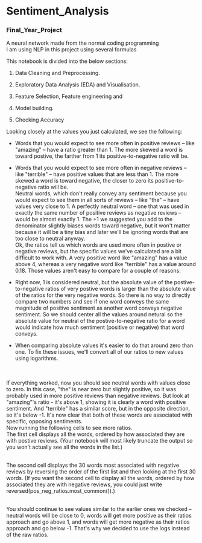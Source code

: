 # Sentiment_Analysis
### Final_Year_Project
A neural network made from the normal coding programming <br>
I am using NLP in this project using several formulas <br>


This notebook is divided into the below sections:

1. Data Cleaning and Preprocessing.

2. Exploratory Data Analysis (EDA) and Visualisation.

3. Feature Selection, Feature engineering and

4. Model building.

5. Checking Accuracy 

Looking closely at the values you just calculated, we see the following:

* Words that you would expect to see more often in positive reviews – like "amazing" – have a ratio greater than 1. The more skewed a word is toward postive, the farther from 1 its positive-to-negative ratio will be.<br>
* Words that you would expect to see more often in negative reviews – like "terrible" – have positive values that are less than 1. The more skewed a word is toward negative, the closer to zero its positive-to-negative ratio will be.<br>
Neutral words, which don't really convey any sentiment because you would expect to see them in all sorts of reviews – like "the" – have values very close to 1. A perfectly neutral word – one that was used in exactly the same number of positive reviews as negative reviews – would be almost exactly 1. The +1 we suggested you add to the denominator slightly biases words toward negative, but it won't matter because it will be a tiny bias and later we'll be ignoring words that are too close to neutral anyway.<br>
Ok, the ratios tell us which words are used more often in postive or negative reviews, but the specific values we've calculated are a bit difficult to work with. A very positive word like "amazing" has a value above 4, whereas a very negative word like "terrible" has a value around 0.18. Those values aren't easy to compare for a couple of reasons:<br>

* Right now, 1 is considered neutral, but the absolute value of the postive-to-negative ratios of very postive words is larger than the absolute value of the ratios for the very negative words. So there is no way to directly compare two numbers and see if one word conveys the same magnitude of positive sentiment as another word conveys negative sentiment. So we should center all the values around netural so the absolute value for neutral of the postive-to-negative ratio for a word would indicate how much sentiment (positive or negative) that word conveys.<br>
* When comparing absolute values it's easier to do that around zero than one. To fix these issues, we'll convert all of our ratios to new values using logarithms.
<br>
<br>
If everything worked, now you should see neutral words with values close to zero. In this case, "the" is near zero but slightly positive, so it was probably used in more positive reviews than negative reviews. But look at "amazing"'s ratio - it's above 1, showing it is clearly a word with positive sentiment. And "terrible" has a similar score, but in the opposite direction, so it's below -1. It's now clear that both of these words are associated with specific, opposing sentiments.
<br>
Now running the following cells to see more ratios.<br>
The first cell displays all the words, ordered by how associated they are with postive reviews. (Your notebook will most likely truncate the output so you won't actually see all the words in the list.)<br><br>

The second cell displays the 30 words most associated with negative reviews by reversing the order of the first list and then looking at the first 30 words. (If you want the second cell to display all the words, ordered by how associated they are with negative reviews, you could just write reversed(pos_neg_ratios.most_common()).)
<br>
<br>


You should continue to see values similar to the earlier ones we checked – neutral words will be close to 0, words will get more positive as their ratios approach and go above 1, and words will get more negative as their ratios approach and go below -1. That's why we decided to use the logs instead of the raw ratios.
<br>
